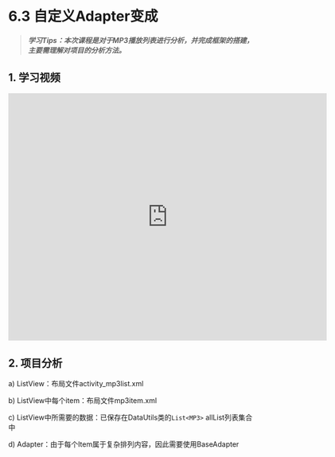 # 6.3 自定义Adapter变成

>##### 学习Tips：本次课程是对于MP3播放列表进行分析，并完成框架的搭建，主要需理解对项目的分析方法。

## 1. 学习视频

<iframe frameborder="0" width="640" height="498" src="https://v.qq.com/iframe/player.html?vid=z0180bhmznp&tiny=0&auto=0" allowfullscreen></iframe>

## 2. 项目分析

a) ListView：布局文件activity_mp3list.xml

b) ListView中每个item：布局文件mp3item.xml

c) ListView中所需要的数据：已保存在DataUtils类的`List<MP3>` allList列表集合中

d) Adapter：由于每个Item属于复杂排列内容，因此需要使用BaseAdapter
